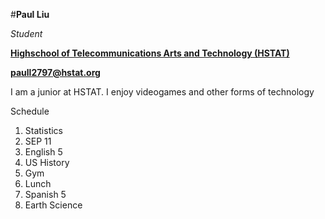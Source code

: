 #**Paul Liu** 

_Student_

**[Highschool of Telecommunications Arts and Technology (HSTAT)](http://www.hstat.org)**

**paull2797@hstat.org**

I am a junior at HSTAT. I enjoy videogames and other forms of technology

Schedule 

1. Statistics 
2. SEP 11 
3. English 5 
4. US History 
5. Gym 
6. Lunch 
7. Spanish 5 
8. Earth Science 
